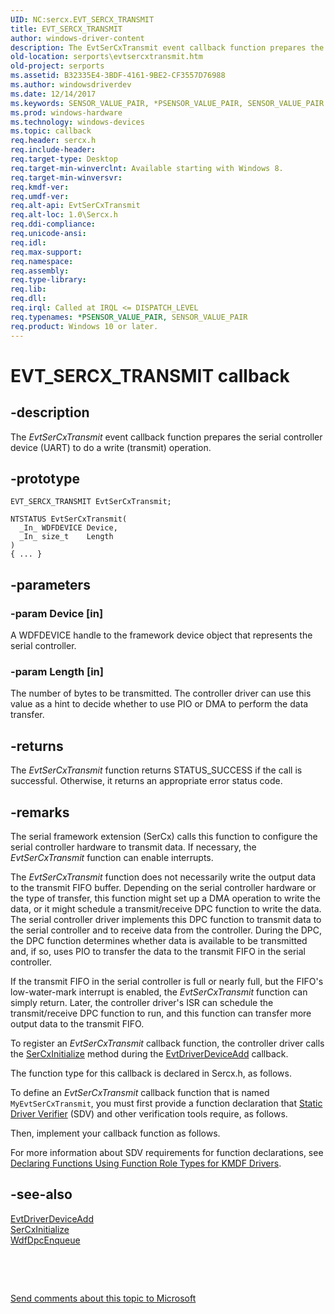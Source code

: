 ```yaml
---
UID: NC:sercx.EVT_SERCX_TRANSMIT
title: EVT_SERCX_TRANSMIT
author: windows-driver-content
description: The EvtSerCxTransmit event callback function prepares the serial controller device (UART) to do a write (transmit) operation.
old-location: serports\evtsercxtransmit.htm
old-project: serports
ms.assetid: B32335E4-3BDF-4161-9BE2-CF3557D76988
ms.author: windowsdriverdev
ms.date: 12/14/2017
ms.keywords: SENSOR_VALUE_PAIR, *PSENSOR_VALUE_PAIR, SENSOR_VALUE_PAIR
ms.prod: windows-hardware
ms.technology: windows-devices
ms.topic: callback
req.header: sercx.h
req.include-header: 
req.target-type: Desktop
req.target-min-winverclnt: Available starting with Windows 8.
req.target-min-winversvr: 
req.kmdf-ver: 
req.umdf-ver: 
req.alt-api: EvtSerCxTransmit
req.alt-loc: 1.0\Sercx.h
req.ddi-compliance: 
req.unicode-ansi: 
req.idl: 
req.max-support: 
req.namespace: 
req.assembly: 
req.type-library: 
req.lib: 
req.dll: 
req.irql: Called at IRQL <= DISPATCH_LEVEL
req.typenames: *PSENSOR_VALUE_PAIR, SENSOR_VALUE_PAIR
req.product: Windows 10 or later.
---
```


# EVT_SERCX_TRANSMIT callback



## -description
The <i>EvtSerCxTransmit</i> event callback function prepares the serial controller device (UART) to do a write (transmit) operation.



## -prototype

````
EVT_SERCX_TRANSMIT EvtSerCxTransmit;

NTSTATUS EvtSerCxTransmit(
  _In_ WDFDEVICE Device,
  _In_ size_t    Length
)
{ ... }
````


## -parameters

### -param Device [in]

A WDFDEVICE handle to the framework device object that represents the serial controller.


### -param Length [in]

The number of bytes to be transmitted. The controller driver can use this value as a hint to decide whether to use PIO or DMA to perform the data transfer.


## -returns
The <i>EvtSerCxTransmit</i> function returns STATUS_SUCCESS if the call is successful. Otherwise, it returns an appropriate error status code.


## -remarks
The serial framework extension (SerCx) calls this function to configure the serial controller hardware to transmit data. If necessary, the <i>EvtSerCxTransmit</i> function can enable interrupts.

The <i>EvtSerCxTransmit</i> function does not necessarily write the output data to the transmit FIFO buffer. Depending on the serial controller hardware or the type of transfer, this function might set up a DMA operation to write the data, or it might schedule a transmit/receive DPC function to write the data. The serial controller driver implements this DPC function to transmit data to the serial controller and to receive data from the controller. During the DPC, the DPC function determines whether data is available to be transmitted and, if so, uses PIO to transfer the data to the transmit FIFO in the serial controller.

If the transmit FIFO in the serial controller is full or nearly full, but the FIFO's low-water-mark interrupt is enabled, the <i>EvtSerCxTransmit</i> function can simply return. Later, the controller driver's ISR can schedule the transmit/receive DPC function to run, and this function can transfer more output data to the transmit FIFO.

To register an <i>EvtSerCxTransmit</i> callback function, the controller driver calls the <a href="..\sercx\nf-sercx-sercxinitialize.md">SerCxInitialize</a> method during the <a href="..\wdfdriver\nc-wdfdriver-evt_wdf_driver_device_add.md">EvtDriverDeviceAdd</a> callback.

The function type for this callback is declared in Sercx.h, as follows.

To define an <i>EvtSerCxTransmit</i> callback function that is named <code>MyEvtSerCxTransmit</code>, you must first provide a function declaration that <a href="https://msdn.microsoft.com/74feeb16-387c-4796-987a-aff3fb79b556">Static Driver Verifier</a> (SDV) and other verification tools require, as follows.

Then, implement your callback function as follows.

For more information about SDV requirements for function declarations, see <a href="https://msdn.microsoft.com/73a408ba-0219-4fde-8dad-ca330e4e67c3">Declaring Functions Using Function Role Types for KMDF Drivers</a>.


## -see-also
<dl>
<dt>
<a href="..\wdfdriver\nc-wdfdriver-evt_wdf_driver_device_add.md">EvtDriverDeviceAdd</a>
</dt>
<dt>
<a href="..\sercx\nf-sercx-sercxinitialize.md">SerCxInitialize</a>
</dt>
<dt>
<a href="..\wdfdpc\nf-wdfdpc-wdfdpcenqueue.md">WdfDpcEnqueue</a>
</dt>
</dl>
 

 

<a href="mailto:wsddocfb@microsoft.com?subject=Documentation%20feedback [serports\serports]:%20EVT_SERCX_TRANSMIT callback function%20 RELEASE:%20(12/14/2017)&amp;body=%0A%0APRIVACY STATEMENT%0A%0AWe use your feedback to improve the documentation. We don't use your email address for any other purpose, and we'll remove your email address from our system after the issue that you're reporting is fixed. While we're working to fix this issue, we might send you an email message to ask for more info. Later, we might also send you an email message to let you know that we've addressed your feedback.%0A%0AFor more info about Microsoft's privacy policy, see http://privacy.microsoft.com/en-us/default.aspx." title="Send comments about this topic to Microsoft">Send comments about this topic to Microsoft</a>

